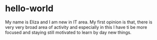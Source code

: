 # hello-world

My name is Eliza and I am new in IT area. My first opinion is that, there is very very broad area of activity and especially in this I have ti be more focused and staying still motivated to learn by day new things. 
